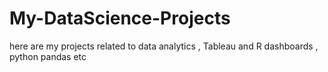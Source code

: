 # My-DataScience-Projects
here are my projects related to data analytics , Tableau and R dashboards , python pandas etc 
